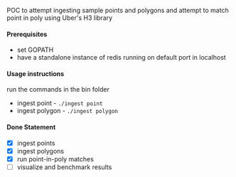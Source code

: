 POC to attempt ingesting sample points and polygons 
and attempt to match point in poly using Uber's H3 library

#### Prerequisites
* set GOPATH
* have a standalone instance of redis running on default port in localhost

#### Usage instructions
run the commands in the bin folder
* ingest point - `./ingest point`
* ingest polygon - `./ingest polygon`

#### Done Statement
- [x] ingest points
- [x] ingest polygons
- [x] run point-in-poly matches
- [ ] visualize and benchmark results